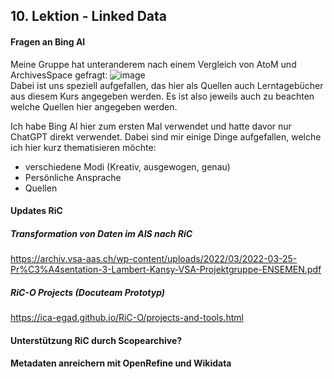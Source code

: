 ## 10. Lektion - Linked Data
#### Fragen an Bing AI
Meine Gruppe hat unteranderem nach einem Vergleich von AtoM und ArchivesSpace gefragt:
![image](https://github.com/blaettmartin/Lerntagebuch_BAIN/assets/90840517/eb299a8d-4a0e-4df0-9f21-abbf438fe782)  
Dabei ist uns speziell aufgefallen, das hier als Quellen auch Lerntagebücher aus diesem Kurs angegeben werden. Es ist also jeweils auch zu beachten welche Quellen hier angegeben werden.

Ich habe Bing AI hier zum ersten Mal verwendet und hatte davor nur ChatGPT direkt verwendet. Dabei sind mir einige Dinge aufgefallen, welche ich hier kurz thematisieren möchte:
- verschiedene Modi (Kreativ, ausgewogen, genau)
- Persönliche Ansprache
- Quellen


#### Updates RiC
##### Transformation von Daten im AIS nach RiC
https://archiv.vsa-aas.ch/wp-content/uploads/2022/03/2022-03-25-Pr%C3%A4sentation-3-Lambert-Kansy-VSA-Projektgruppe-ENSEMEN.pdf 

##### RiC-O Projects (Docuteam Prototyp)
https://ica-egad.github.io/RiC-O/projects-and-tools.html

#### Unterstützung RiC durch Scopearchive?

#### Metadaten anreichern mit OpenRefine und Wikidata

